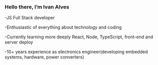 <h3>Hello there, I’m Ivan Alves</h3>

-JS Full Stack developer

-Enthusiastic of everything about technology and coding

-Currently learning more deeply React, Node, TypeScript, front-end and server deploy

-10+ years experience as electronics engineer(developing embedded systems, hardware, power converters)
